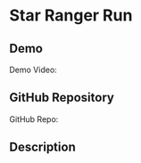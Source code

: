 # Star Ranger Run

## Demo
Demo Video: <URL>

## GitHub Repository
GitHub Repo: <URL>

## Description
